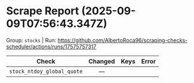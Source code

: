 # Scrape Report (2025-09-09T07:56:43.347Z)

Group: `stocks`  |  Run: https://github.com/AlbertoRoca96/scraping-checks-scheduler/actions/runs/17575757317

| Check | Changed | Keys | Error |
|---|:---:|:--|:--|
| `stock_ntdoy_global_quote` | — |  |  |
